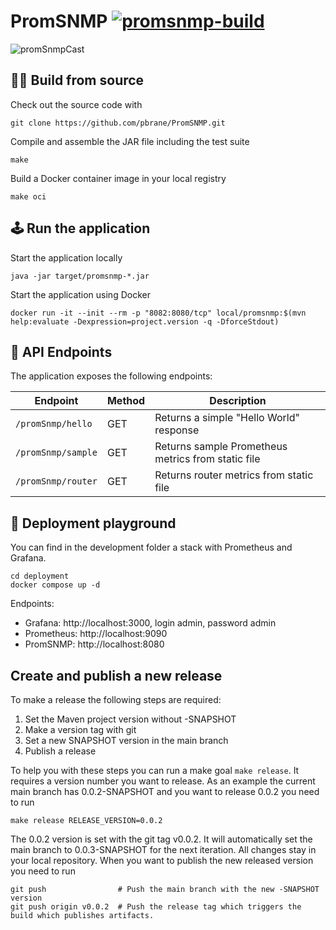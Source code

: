 # PromSNMP [![promsnmp-build](https://github.com/pbrane/PromSNMP/actions/workflows/promsnmp-build.yaml/badge.svg)](https://github.com/pbrane/PromSNMP/actions/workflows/promsnmp-build.yaml)

![promSnmpCast](https://github.com/user-attachments/assets/13e0b6a7-6fe7-49f0-9e98-726e736e1370)

## 👩‍🏭 Build from source

Check out the source code with

```shell
git clone https://github.com/pbrane/PromSNMP.git
```

Compile and assemble the JAR file including the test suite

```shell
make
```

Build a Docker container image in your local registry

```shell
make oci
```

## 🕹️ Run the application

Start the application locally

```shell
java -jar target/promsnmp-*.jar
```

Start the application using Docker

```shell
docker run -it --init --rm -p "8082:8080/tcp" local/promsnmp:$(mvn help:evaluate -Dexpression=project.version -q -DforceStdout)
```
## 🔌 API Endpoints

The application exposes the following endpoints:

| Endpoint                     | Method | Description                                                          |
|------------------------------|--------|----------------------------------------------------------------------|
| `/promSnmp/hello`            | GET    | Returns a simple "Hello World" response                              |
| `/promSnmp/sample`           | GET    | Returns sample Prometheus metrics from static file                   |
| `/promSnmp/router`           | GET    | Returns router metrics from static file                              |

## 🎢 Deployment playground

You can find in the development folder a stack with Prometheus and Grafana.

```shell
cd deployment
docker compose up -d
```
Endpoints:
* Grafana: http://localhost:3000, login admin, password admin
* Prometheus: http://localhost:9090
* PromSNMP: http://localhost:8080

## Create and publish a new release

To make a release the following steps are required:

1. Set the Maven project version without -SNAPSHOT
2. Make a version tag with git
3. Set a new SNAPSHOT version in the main branch
4. Publish a release 

To help you with these steps you can run a make goal `make release`.
It requires a version number you want to release.
As an example the current main branch has 0.0.2-SNAPSHOT and you want to release 0.0.2 you need to run

```shell
make release RELEASE_VERSION=0.0.2
```

The 0.0.2 version is set with the git tag v0.0.2.
It will automatically set the main branch to 0.0.3-SNAPSHOT for the next iteration.
All changes stay in your local repository.
When you want to publish the new released version you need to run

```shell
git push                # Push the main branch with the new -SNAPSHOT version
git push origin v0.0.2  # Push the release tag which triggers the build which publishes artifacts.
```
